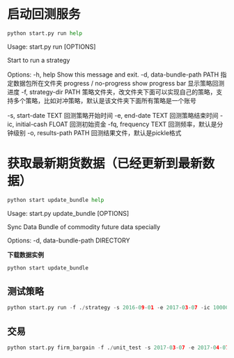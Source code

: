# 启动回测服务

```python
python start.py run help
```
Usage: start.py run [OPTIONS]

Start to run a strategy

Options:
-h, help                   Show this message and exit.
-d, data-bundle-path PATH
                             指定数据包所在文件夹
progress / no-progress   show progress bar
                             显示策略回测进度
-f, strategy-dir PATH
                             策略文件夹，改文件夹下面可以实现自己的策略，支持多个策略，比如对冲策略，默认是该文件夹下面所有策略是一个账号
                    
-s, start-date TEXT
                             回测策略开始时间
-e, end-date TEXT
                             回测策略结束时间
-ic, initial-cash FLOAT
                             回测初始资金
-fq, frequency TEXT
                             回测频率，默认是分钟级别
-o, results-path PATH
                             回测结果文件，默认是pickle格式
 

# 获取最新期货数据（已经更新到最新数据）

```python
python start update_bundle help
```

Usage: start.py update_bundle [OPTIONS]

Sync Data Bundle of commodity future data specially

Options:
-d, data-bundle-path DIRECTORY

**下载数据实例**

```python
python start update_bundle
```

## 测试策略
```python
python start.py run -f ./strategy -s 2016-09-01 -e 2017-03-07 -ic 1000000 -fq 1t -d ./vob/data -o ./result/
```
## 交易
```python
python start.py firm_bargain -f ./unit_test -s 2017-03-07 -e 2017-04-07 -ic 1000000 -fq 1t -d /Users/ruyiqf/winddata/data/
```

